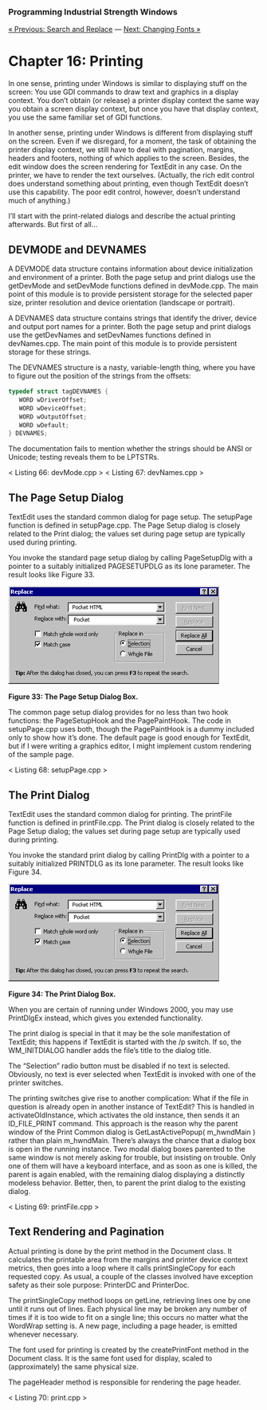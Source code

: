 ﻿### Programming Industrial Strength Windows
[« Previous: Search and Replace](Chapter-15-Search-and-Replace.md) — [Next: Changing Fonts »](Chapter-17-Changing-Fonts.md)
# Chapter 16: Printing

In one sense, printing under Windows is similar to displaying stuff on the screen: You use GDI commands to draw text and graphics in a display context. You don’t obtain (or release) a printer display context the same way you obtain a screen display context, but once you have that display context, you use the same familiar set of GDI functions. 

In another sense, printing under Windows is different from displaying stuff on the screen. Even if we disregard, for a moment, the task of obtaining the printer display context, we still have to deal with pagination, margins, headers and footers, nothing of which applies to the screen. Besides, the edit window does the screen rendering for TextEdit in any case. On the printer, we have to render the text ourselves. (Actually, the rich edit control does understand something about printing, even though TextEdit doesn’t use this capability. The poor edit control, however, doesn’t understand much of anything.)

I’ll start with the print-related dialogs and describe the actual printing afterwards. But first of all…

## DEVMODE and DEVNAMES

A DEVMODE data structure contains information about device initialization and environment of a printer. Both the page setup and print dialogs use the getDevMode and setDevMode functions defined in devMode.cpp. The main point of this module is to provide persistent storage for the selected paper size, printer resolution and device orientation (landscape or portrait).

A DEVNAMES data structure contains strings that identify the driver, device and output port names for a printer. Both the page setup and print dialogs use the getDevNames and setDevNames functions defined in devNames.cpp. The main point of this module is to provide persistent storage for these strings.

The DEVNAMES structure is a nasty, variable-length thing, where you have to figure out the position of the strings from the offsets:

```C++
typedef struct tagDEVNAMES {
   WORD wDriverOffset;
   WORD wDeviceOffset;
   WORD wOutputOffset;
   WORD wDefault;
} DEVNAMES;
```
The documentation fails to mention whether the strings should be ANSI or Unicode; testing reveals them to be LPTSTRs.

< Listing 66: devMode.cpp >
< Listing 67: devNames.cpp >

## The Page Setup Dialog

TextEdit uses the standard common dialog for page setup. The setupPage function is defined in setupPage.cpp. The Page Setup dialog is closely related to the Print dialog; the values set during page setup are typically used during printing.

You invoke the standard page setup dialog by calling PageSetupDlg with a pointer to a suitably initialized PAGESETUPDLG as its lone parameter. The result looks like Figure 33.

![](Chapter-16-Printing-Figure32.bmp)

**Figure 33: The Page Setup Dialog Box.**

The common page setup dialog provides for no less than two hook functions: the PageSetupHook and the PagePaintHook. The code in setupPage.cpp uses both, though the PagePaintHook is a dummy included only to show how it’s done. The default page is good enough for TextEdit, but if I were writing a graphics editor, I might implement custom rendering of the sample page.

< Listing 68: setupPage.cpp >

## The Print Dialog

TextEdit uses the standard common dialog for printing. The printFile function is defined in printFile.cpp. The Print dialog is closely related to the Page Setup dialog; the values set during page setup are typically used during printing.

You invoke the standard print dialog by calling PrintDlg with a pointer to a suitably initialized PRINTDLG as its lone parameter. The result looks like Figure 34.

![](Chapter-16-Printing-Figure32.bmp)

**Figure 34: The Print Dialog Box.**

When you are certain of running under Windows 2000, you may use PrintDlgEx instead, which gives you extended functionality.

The print dialog is special in that it may be the sole manifestation of TextEdit; this happens if TextEdit is started with the /p switch. If so, the WM_INITDIALOG handler adds the file’s title to the dialog title.

The “Selection” radio button must be disabled if no text is selected. Obviously, no text is ever selected when TextEdit is invoked with one of the printer switches.

The printing switches give rise to another complication: What if the file in question is already open in another instance of TextEdit? This is handled in activateOldInstance, which activates the old instance, then sends it an ID_FILE_PRINT command. This approach is the reason why the parent window of the Print Common dialog is GetLastActivePopup( m_hwndMain ) rather than plain m_hwndMain. There’s always the chance that a dialog box is open in the running instance. Two modal dialog boxes parented to the same window is not merely asking for trouble, but insisting on trouble. Only one of them will have a keyboard interface, and as soon as one is killed, the parent is again enabled, with the remaining dialog displaying a distinctly modeless behavior. Better, then, to parent the print dialog to the existing dialog.

< Listing 69: printFile.cpp >

## Text Rendering and Pagination

Actual printing is done by the print method in the Document class. It calculates the printable area from the margins and printer device context metrics, then goes into a loop where it calls printSingleCopy for each requested copy. As usual, a couple of the classes involved have exception safety as their sole purpose: PrinterDC and PrinterDoc.

The printSingleCopy method loops on getLine, retrieving lines one by one until it runs out of lines. Each physical line may be broken any number of times if it is too wide to fit on a single line; this occurs no matter what the WordWrap setting is. A new page, including a page header, is emitted whenever necessary. 

The font used for printing is created by the createPrintFont method in the Document class. It is the same font used for display, scaled to (approximately) the same physical size.

The pageHeader method is responsible for rendering the page header.

< Listing 70: print.cpp >


